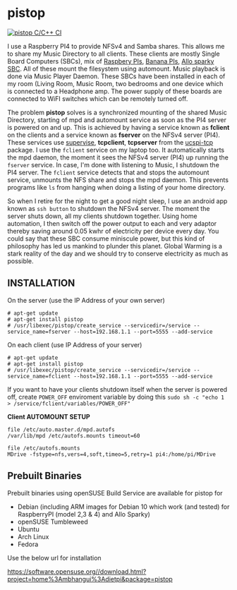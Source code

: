 # pistop

[![pistop C/C++ CI](https://github.com/mbhangui/pistop/actions/workflows/pistop-c-cpp.yml/badge.svg)](https://github.com/mbhangui/pistop/actions/workflows/pistop-c-cpp.yml)

I use a Raspberry PI4 to provide NFSv4 and Samba shares. This allows me to share my Music Directory to all clients. These clients are mostly Single Board Computers (SBCs), mix of [Raspbery PIs](https://en.wikipedia.org/wiki/Raspberry_Pi), [Banana PIs](https://en.wikipedia.org/wiki/Banana_Pi), [Allo sparky SBC](https://www.allo.com/sparky/sparky-sbc.html). All of these mount the filesystem using automount. Music playback is done via Music Player Daemon. These SBCs have been installed in each of my room (Living Room, Music Room, two bedrooms and one device which is connected to a Headphone amp. The power supply of these boards are connected to WiFI switches which can be remotely turned off.

The problem **pistop** solves is a synchronized mounting of the shared Music Directory, starting of mpd and automount service as soon as the PI4 server is powered on and up. This is achieved by having a service known as **fclient** on the clients and a service known as **fserver** on the NFSv4 server (PI4). These services use [supervise](https://en.wikipedia.org/wiki/Daemontools), **tcpclient**, **tcpserver** from the [ucspi-tcp](https://cr.yp.to/ucspi-tcp.html) package. I use the `fclient` service on my laptop too. It automatically starts the mpd daemon, the moment it sees the NFSv4 server (PI4) up running the `fserver` service. In case, I'm done with listening to Music, I shutdown the PI4 server. The `fclient` service detects that and stops the automount service, unmounts the NFS share and stops the mpd daemon. This prevents programs like `ls` from hanging when doing a listing of your home directory.

So when I retire for the night to get a good night sleep, I use an android app known as `ssh button` to shutdown the NFSv4 server. The moment the server shuts down, all my clients shutdown together. Using home automation, I then switch off the power output to each and very adaptor thereby saving around 0.05 kwhr of electricity per device every day. You could say that these SBC consume miniscule power, but this kind of philosophy has led us mankind to plunder this planet. Global Warming is a stark reality of the day and we should try to conserve electricity as much as possible.

## INSTALLATION

On the server (use the IP Address of your own server)

```
# apt-get update
# apt-get install pistop
# /usr/libexec/pistop/create_service --servicedir=/service --service_name=fserver --host=192.168.1.1 --port=5555 --add-service
```

On each client (use IP Address of your server)

```
# apt-get update
# apt-get install pistop
# /usr/libexec/pistop/create_service --servicedir=/service --service_name=fclient --host=192.168.1.1 --port=5555 --add-service
```

If you want to have your  clients shutdown itself when the server is powered off, create `POWER_OFF` enviroment variable by doing this
`sudo sh -c "echo 1 > /service/fclient/variables/POWER_OFF"`

**Client AUTOMOUNT SETUP**

```
file /etc/auto.master.d/mpd.autofs
/var/lib/mpd /etc/autofs.mounts timeout=60

file /etc/autofs.mounts
MDrive -fstype=nfs,vers=4,soft,timeo=5,retry=1 pi4:/home/pi/MDrive
```

## Prebuilt Binaries

Prebuilt binaries using openSUSE Build Service are available for pistop for

* Debian (including ARM images for Debian 10 which work (and tested) for RaspberryPI (model 2,3 & 4) and Allo Sparky)
* openSUSE Tumbleweed
* Ubuntu
* Arch Linux
* Fedora

Use the below url for installation

https://software.opensuse.org//download.html?project=home%3Ambhangui%3Adietpi&package=pistop
